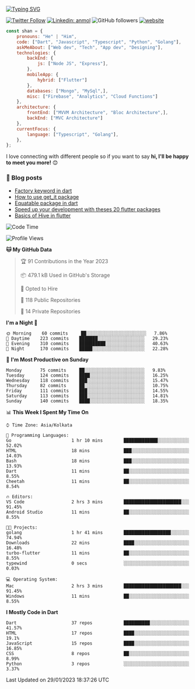 [![Typing SVG](https://readme-typing-svg.herokuapp.com?lines=Hey%2C+I'm+Shan;I+am+a+Full+Stack+Developer)](https://git.io/typing-svg)

<!-- <img align='right' src="https://media.giphy.com/media/M9gbBd9nbDrOTu1Mqx/giphy.gif" width="230"> -->

[![Twitter Follow](https://img.shields.io/twitter/follow/shan__shaji?style=flat)](https://twitter.com/intent/follow?screen_name=shan__shaji)
[![Linkedin: anmol](https://img.shields.io/badge/shan-shaji?style=flat-square&logo=Linkedin&logoColor=white&link=https://www.linkedin.com/in/shan-shaji/)](https://www.linkedin.com/in/shan-shaji/)
![GitHub followers](https://img.shields.io/github/followers/shan-shaji?label=Follow&style=social)
[![website](https://img.shields.io/badge/Website-46a2f1.svg?&style=flat-square&logo=Google-Chrome&logoColor=white&link=http://shan-shaji.github.io/)](http://shan-shaji.github.io/)




```javascript
const shan = {
    pronouns: "He" | "Him",
    code: ["Dart", "Javascript", "Typescript", "Python", "Golang"],
    askMeAbout: ["Web dev", "Tech", "App dev", "Designing"],
    technologies: {
        backEnd: {
            js: ["Node JS", "Express"],
        },
        mobileApp: {
            hybrid: ["Flutter"]
        },
        databases: ["Mongo", "MySql",],
        misc: ["Firebase", "Analytics", "Cloud Functions"]
    },
    architecture: {
        frontEnd: ["MVVM Architecture", "Bloc Architecture",],
        backEnd: ["MVC Architecture"]
    },
    currentFocus: {
        language: ["Typescript", "Golang"],
    },
};
```

I love connecting with different people</b> so if you want to say <b>hi, I'll be happy to meet you more!</b> 😊</em>

### 📕 Blog posts

<!-- BLOG-POST-LIST:START -->
- [Factory keyword in dart](https://shan-shaji.medium.com/factory-keyword-in-dart-b4235d83c2b8?source=rss-c347e1729e75------2)
- [How to use get_it package](https://shan-shaji.medium.com/how-to-use-get-it-package-e3d63f7c9290?source=rss-c347e1729e75------2)
- [Equatable package in dart](https://shan-shaji.medium.com/equatable-package-in-dart-6cf6c71ec843?source=rss-c347e1729e75------2)
- [Speed up your development with theses 20 flutter packages](https://shan-shaji.medium.com/speed-up-your-development-with-theses-20-flutter-packages-176e8cba7b0a?source=rss-c347e1729e75------2)
- [Basics of Hive in flutter](https://shan-shaji.medium.com/basics-of-hive-in-flutter-8210354138bf?source=rss-c347e1729e75------2)
<!-- BLOG-POST-LIST:END -->



<!--START_SECTION:waka-->
![Code Time](http://img.shields.io/badge/Code%20Time-1%2C688%20hrs%2021%20mins-blue)

![Profile Views](http://img.shields.io/badge/Profile%20Views-0-blue)

**🐱 My GitHub Data** 

> 🏆 91 Contributions in the Year 2023
 > 
> 📦 479.1 kB Used in GitHub's Storage 
 > 
> 💼 Opted to Hire
 > 
> 📜 118 Public Repositories 
 > 
> 🔑 14 Private Repositories  
 > 
**I'm a Night 🦉** 

```text
🌞 Morning    60 commits     ██░░░░░░░░░░░░░░░░░░░░░░░   7.86% 
🌆 Daytime    223 commits    ███████░░░░░░░░░░░░░░░░░░   29.23% 
🌃 Evening    310 commits    ██████████░░░░░░░░░░░░░░░   40.63% 
🌙 Night      170 commits    █████░░░░░░░░░░░░░░░░░░░░   22.28%

```
📅 **I'm Most Productive on Sunday** 

```text
Monday       75 commits     ██░░░░░░░░░░░░░░░░░░░░░░░   9.83% 
Tuesday      124 commits    ████░░░░░░░░░░░░░░░░░░░░░   16.25% 
Wednesday    118 commits    ███░░░░░░░░░░░░░░░░░░░░░░   15.47% 
Thursday     82 commits     ██░░░░░░░░░░░░░░░░░░░░░░░   10.75% 
Friday       111 commits    ███░░░░░░░░░░░░░░░░░░░░░░   14.55% 
Saturday     113 commits    ███░░░░░░░░░░░░░░░░░░░░░░   14.81% 
Sunday       140 commits    ████░░░░░░░░░░░░░░░░░░░░░   18.35%

```


📊 **This Week I Spent My Time On** 

```text
⌚︎ Time Zone: Asia/Kolkata

💬 Programming Languages: 
Go                       1 hr 10 mins        █████████████░░░░░░░░░░░░   52.02% 
HTML                     18 mins             ███░░░░░░░░░░░░░░░░░░░░░░   14.03% 
Bash                     18 mins             ███░░░░░░░░░░░░░░░░░░░░░░   13.93% 
Dart                     11 mins             ██░░░░░░░░░░░░░░░░░░░░░░░   8.55% 
Cheetah                  11 mins             ██░░░░░░░░░░░░░░░░░░░░░░░   8.54%

🔥 Editors: 
VS Code                  2 hrs 3 mins        ██████████████████████░░░   91.45% 
Android Studio           11 mins             ██░░░░░░░░░░░░░░░░░░░░░░░   8.55%

🐱‍💻 Projects: 
golang                   1 hr 41 mins        ██████████████████░░░░░░░   74.94% 
Downloads                22 mins             ████░░░░░░░░░░░░░░░░░░░░░   16.48% 
turbo-flutter            11 mins             ██░░░░░░░░░░░░░░░░░░░░░░░   8.55% 
typewind                 0 secs              ░░░░░░░░░░░░░░░░░░░░░░░░░   0.03%

💻 Operating System: 
Mac                      2 hrs 3 mins        ██████████████████████░░░   91.45% 
Windows                  11 mins             ██░░░░░░░░░░░░░░░░░░░░░░░   8.55%

```

**I Mostly Code in Dart** 

```text
Dart                     37 repos            ██████████░░░░░░░░░░░░░░░   41.57% 
HTML                     17 repos            ████░░░░░░░░░░░░░░░░░░░░░   19.1% 
JavaScript               15 repos            ████░░░░░░░░░░░░░░░░░░░░░   16.85% 
CSS                      8 repos             ██░░░░░░░░░░░░░░░░░░░░░░░   8.99% 
Python                   3 repos             ░░░░░░░░░░░░░░░░░░░░░░░░░   3.37%

```



 Last Updated on 29/01/2023 18:37:26 UTC
<!--END_SECTION:waka-->




